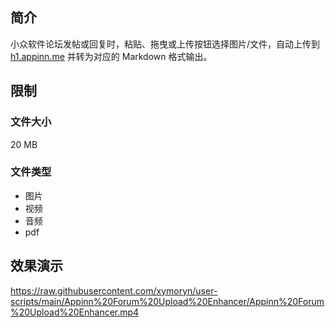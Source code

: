 ## 简介

小众软件论坛发帖或回复时，粘贴、拖曳或上传按钮选择图片/文件，自动上传到 [h1.appinn.me](https://h1.appinn.me/) 并转为对应的 Markdown 格式输出。

## 限制

### 文件大小

20 MB

### 文件类型

- 图片
- 视频
- 音频
- pdf

## 效果演示

https://raw.githubusercontent.com/xymoryn/user-scripts/main/Appinn%20Forum%20Upload%20Enhancer/Appinn%20Forum%20Upload%20Enhancer.mp4